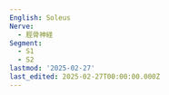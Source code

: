 ```yaml
---
English: Soleus
Nerve:
  - 脛骨神経
Segment:
  - S1
  - S2
lastmod: '2025-02-27'
last_edited: 2025-02-27T00:00:00.000Z
---
```



